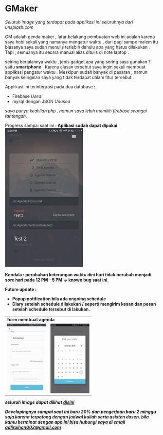 # GMaker
<i>Seluruh image yang terdapat pada applikasi ini seluruhnya dari unsplash.com</i>

GM adalah genda maker , 
latar belakang pembuatan web ini adalah karena saya hobi sekali yang namanya mengatur waktu , dari pagi sampe malem itu biasanya
saya sudah menulis terlebih dahulu apa yang harus dilakukan . Tapi , semuanya itu secara manual alias ditulis di note laptop .

seiring berjalannya waktu , jenis gadget apa yang sering saya gunakan ? yaitu <b>smartphone</b> . Karena alasan tersebut saya ingin
sekali membuat applikasi pengatur waktu . Meskipun sudah banyak di pasaran , namun banyak keinginan saya yang tidak terdapat dalam
fitur tersebut . 

Applikasi ini terintegrasi pada dua database :
<ul>
<li>Firebase <i>Used</i></li>
<li>mysql dengan JSON <i>Unused</i></li>
</ul>
<i>saya punya keahlian php , namun saya lebih memilih firebase sebagai tantangan.</i>

Progress sampai saat ini : 
<b>Aplikasi sudah dapat dipakai<b>
<br>
<img src="aplikasi_image/1.jpg" alt="image_application" width="256px">

<b>Kendala</b> :
perubahan keterangan waktu dini hari tidak berubah menjadi sore hari pada 12 PM - 5 PM -> known bug saat ini.

<b>Future update</b> :
- Popup notification bila ada ongoing schedule
- Diary setelah schedule dilakukan / seperti mengirim kesan dan pesan setelah schedule tersebut di lakukan.
<center>
<table>
  <tr>
    <td colspan="2">form membuat agenda</td>
  </tr>
  <tr>
    <td><img src="aplikasi_image/4.jpg" width="128px"></td>
    <td><img src="aplikasi_image/25438.jpg" width="128px"></td>
  </tr>
</table>
</center>
<i>seluruh image dapat dilihat  <a href="https://github.com/Thibobs/GMaker/tree/master/aplikasi_image">disini</a>

Developingnya sampai saat ini baru 20% dan pengerjaan baru 2 minggu saja karena terpotong dengan jadwal kuliah serta asisten dosen.
bila kamu berminat dengan app ini bisa hubungi saya di email adliraihan002@gmail.com
